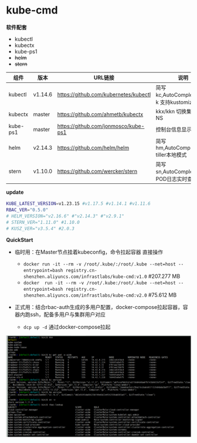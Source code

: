 # kube-cmd

**软件配套**

- kubectl
- kubectx
- kube-ps1
- ~~helm~~
- ~~stern~~

|   组件   |  版本   |                URL链接                |                   说明                   |
| -------- | ------- | ------------------------------------- | ---------------------------------------- |
| kubectl  | v1.14.6 | https://github.com/kubernetes/kubectl | 简写kc,AutoCompletion，-k 支持kustomize  |
| kubectx  | master  | https://github.com/ahmetb/kubectx     | kkx/kkn 切换集群 切换NS                  |
| kube-ps1 | master  | https://github.com/jonmosco/kube-ps1  | 控制台信息显示  
| helm     | v2.14.3  | https://github.com/helm/helm          | 简写hm,AutoCompletion, tiller本地模式    |
| stern    | v1.10.0 | https://github.com/wercker/stern      | 简写sn,AutoCompletion, 多POD日志实时查看 |

**update**

```bash
KUBE_LATEST_VERSION=v1.23.15 #v1.17.5 #v1.14.1 #v1.11.6
RBAC_VER="0.5.0"
# HELM_VERSION="v2.16.6" #"v2.14.3" #"v2.9.1"
# STERN_VER="1.11.0" #1.10.0
# KUSZ_VER="v3.5.4" #2.0.3
```

**QuickStart**

- 临时用：在Master节点挂着kubeconfig，命令拉起容器 直接操作
  - `docker run -it --rm -v /root/.kube/:/root/.kube --net=host --entrypoint=bash registry.cn-shenzhen.aliyuncs.com/infrastlabs/kube-cmd:v1.0` #207.277 MB
  - `docker  run -it --rm -v /root/.kube:/root/.kube --net=host --entrypoint=bash registry.cn-shenzhen.aliyuncs.com/infrastlabs/kube-cmd:v2.0` #75.612 MB

- 正式用：结合rbac-auth生成的多用户配置，docker-compose拉起容器，容器内跑ssh，配备多用户与集群用户对应
  - `dcp up -d` 通过docker-compose拉起

![](kube-cmd.png)
